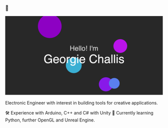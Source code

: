 ### 👋
<img src="https://github.com/GeorgieChallis/GeorgieChallis/blob/master/p5-background/img.png" width="720">

Electronic Engineer with interest in building tools for creative applications.

  🛠 Experience with Arduino, C++ and C# with Unity
    🌱 Currently learning Python, further OpenGL and Unreal Engine.

<!--
**GeorgieChallis/GeorgieChallis** is a ✨ _special_ ✨ repository because its `README.md` (this file) appears on your GitHub profile.

Here are some ideas to get you started:

- 🔭 I’m currently working on ...
- 🌱 I’m currently learning ...
- 👯 I’m looking to collaborate on ...
- 🤔 I’m looking for help with ...
- 💬 Ask me about ...
- 📫 How to reach me: ...
- 😄 Pronouns: ...
- ⚡ Fun fact: ...
-->
